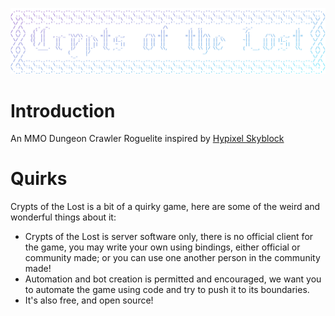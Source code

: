![Banner](banner.svg)

# Introduction

An MMO Dungeon Crawler Roguelite inspired by [Hypixel Skyblock](https://hypixel.net/categories/skyblock.194/)

# Quirks

Crypts of the Lost is a bit of a quirky game, here are some of the weird and wonderful things about it:

- Crypts of the Lost is server software only, there is no official client for the game, you may write your own using
  bindings, either official or community made; or you can use one another person in the community made!
- Automation and bot creation is permitted and encouraged, we want you to automate the game using code and try to push
  it to its boundaries.
- It's also free, and open source!
